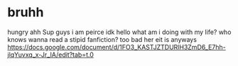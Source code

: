 # bruhh
hungry ahh
Sup guys i am peirce idk hello what am i doing with my life? who knows wanna read a stipid fanfiction? too bad her eit is anyways
https://docs.google.com/document/d/1FO3_KASTJZTDURlH3ZmD6_E7hh-jlqYuvxq_x-Jr_IA/edit?tab=t.0
